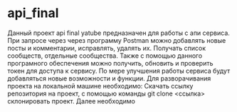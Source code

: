 # api_final
Данный проект api final yatube предназначен для работы с апи сервиса. При запросе через через программу Postman можно добавлять новые посты и комментарии, исправлять, удалять их. Получать список сообществ, отдельные сообщества. Также с помощью данного програмного обеспечения можно получить, обновить и проверить токен для доступа к сервису. По мере улучшения работы сервиса будут добавляться новые возможности и функции.
Для разворачивания проекта на локальной машине необходимо: Скачать ссылку репозитория на проект, с помощью команды git clone <ссылка> склонировать проект. Далее необходимо 
